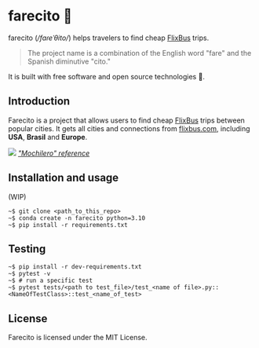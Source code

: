 # farecito 🚌
farecito (*/faɾeˈθito/*) helps travelers to find cheap [FlixBus](https://www.flixbus.com/) trips.
> The project name is a combination of the English word "fare" and the Spanish diminutive "cito."

It is built with free software and open source technologies 🧡.

## Introduction
Farecito is a project that allows users to find cheap [FlixBus](https://www.flixbus.com/) trips between popular cities.
It gets all cities and connections from [flixbus.com](https://www.flixbus.com/bus-routes),
including **USA**, **Brasil** and **Europe**.

![](https://i.ytimg.com/vi/fpGQoFZLb-4/maxresdefault.jpg)
*["Mochilero" reference]((https://www.youtube.com/watch?v=qYc8D0fVveM))*


## Installation and usage
(WIP)
```shell
~$ git clone <path_to_this_repo>
~$ conda create -n farecito python=3.10
~$ pip install -r requirements.txt
```


## Testing
```shell
~$ pip install -r dev-requirements.txt
~$ pytest -v
~$ # run a specific test
~$ pytest tests/<path to test_file>/test_<name of file>.py::<NameOfTestClass>::test_<name_of_test>
```

## License
Farecito is licensed under the MIT License.
